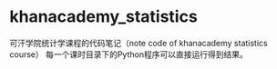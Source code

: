 # khanacademy_statistics
可汗学院统计学课程的代码笔记（note code of khanacademy statistics course）
每一个课时目录下的Python程序可以直接运行得到结果。
